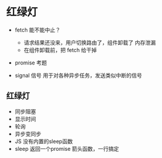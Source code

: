 # 红绿灯

- fetch 能不能中止？

  - 请求结果还没来，用户切换路由了，组件卸载了 内存泄漏
  - 在组件卸载前，把 fetch 给干掉

- promise 考题

- signal
  信号
  用于对各种异步任务，发送类似中断的信号

## 红绿灯

- 同步阻塞
- 显示时间
- 轮询
- 异步变同步
- JS 没有内置的sleep函数
- sleep 返回一个promise
 箭头函数，一行搞定